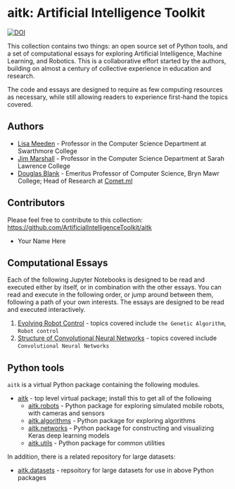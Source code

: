# aitk: Artificial Intelligence Toolkit

[![DOI](https://zenodo.org/badge/339135763.svg)](https://zenodo.org/badge/latestdoi/339135763)

This collection contains two things: an open source set of Python tools, and a set of computational essays for exploring Artificial Intelligence, Machine Learning, and Robotics. This is a collaborative effort started by the authors, building on almost a century of collective experience in education and research.

The code and essays are designed to require as few computing resources as necessary, while still allowing readers to experience first-hand the topics covered.

## Authors

* [Lisa Meeden](https://www.cs.swarthmore.edu/~meeden/) - Professor in the Computer Science Department at Swarthmore College
* [Jim Marshall](http://science.slc.edu/~jmarshall/) - Professor in the Computer Science Department at Sarah Lawrence College
* [Douglas Blank](https://cs.brynmawr.edu/~dblank/) - Emeritus Professor of Computer Science, Bryn Mawr College; Head of Research at [Comet.ml](https://comet.ml/)

## Contributors

Please feel free to contribute to this collection: https://github.com/ArtificialIntelligenceToolkit/aitk

* Your Name Here

## Computational Essays

Each of the following Jupyter Notebooks is designed to be read and executed either by itself, or in combination with the other essays. You can read and execute in the following order, or jump around between them, following a path of your own interests. The essays are designed to be read and executed interactively.

1. [Evolving Robot Control](https://nbviewer.jupyter.org/github/ArtificialIntelligenceToolkit/aitk/blob/master/notebooks/EvolvingRobotControl.ipynb) - topics covered include `the Genetic Algorithm`, `Robot control`
2. [Structure of Convolutional Neural Networks](https://nbviewer.jupyter.org/github/ArtificialIntelligenceToolkit/aitk/blob/master/notebooks/Structure_of_Convolutional_Neural_Networks.ipynb) - topics covered include `Convolutional Neural Networks`

## Python tools

`aitk` is a virtual Python package containing the following modules.

* [aitk]() - top level virtual package; install this to get all of the following
  * [aitk.robots](https://github.com/ArtificialIntelligenceToolkit/aitk.robots/) - Python package for exploring simulated mobile robots, with cameras and sensors
  * [aitk.algorithms](https://github.com/ArtificialIntelligenceToolkit/aitk.algorithms/) - Python package for exploring algorithms
  * [aitk.networks](https://github.com/ArtificialIntelligenceToolkit/aitk.networks/) - Python package for constructing and visualizing Keras deep learning models
  * [aitk.utils](https://github.com/ArtificialIntelligenceToolkit/aitk.utils/) - Python package for common utilities

In addition, there is a related repository for large datasets:

* [aitk.datasets](https://github.com/ArtificialIntelligenceToolkit/aitk.datasets/) - repsoitory for large datasets for use in above Python packages
